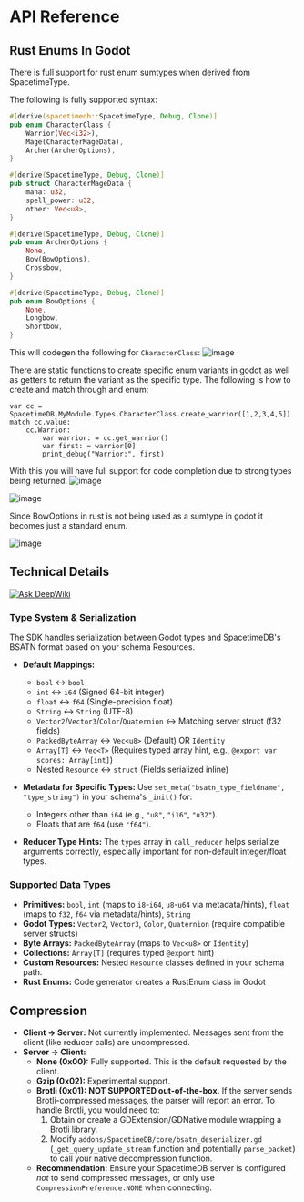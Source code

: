 # API Reference

## Rust Enums In Godot

There is full support for rust enum sumtypes when derived from SpacetimeType.

The following is fully supported syntax:

```rs
#[derive(spacetimedb::SpacetimeType, Debug, Clone)]
pub enum CharacterClass {
    Warrior(Vec<i32>),
    Mage(CharacterMageData),
    Archer(ArcherOptions),
}

#[derive(SpacetimeType, Debug, Clone)]
pub struct CharacterMageData {
    mana: u32,
    spell_power: u32,
    other: Vec<u8>,
}

#[derive(SpacetimeType, Debug, Clone)]
pub enum ArcherOptions {
    None,
    Bow(BowOptions),
    Crossbow,
}

#[derive(SpacetimeType, Debug, Clone)]
pub enum BowOptions {
    None,
    Longbow,
    Shortbow,
}
```

This will codegen the following for `CharacterClass`: ![image](https://github.com/user-attachments/assets/cdd5cddd-8a15-4da2-a0bb-ef0a1e446883)

There are static functions to create specific enum variants in godot as well as getters to return the variant as the specific type. The following is how to create and match through and enum:

```gdscript
var cc = SpacetimeDB.MyModule.Types.CharacterClass.create_warrior([1,2,3,4,5])
match cc.value:
	cc.Warrior:
		var warrior: = cc.get_warrior()
		var first: = warrior[0]
		print_debug("Warrior:", first)
```

With this you will have full support for code completion due to strong types being returned. ![image](https://github.com/user-attachments/assets/ddfeab8b-1423-41b0-84ca-52af19c96015)

![image](https://github.com/user-attachments/assets/3bb7cac8-78d4-40b7-90f8-20e19274d94a)

Since BowOptions in rust is not being used as a sumtype in godot it becomes just a standard enum.

![image](https://github.com/user-attachments/assets/0c4b4c00-c479-47cc-a459-394b917457c1)

## Technical Details

[![Ask DeepWiki](https://deepwiki.com/badge.svg)](https://deepwiki.com/flametime/Godot-SpacetimeDB-SDK)

### Type System & Serialization

The SDK handles serialization between Godot types and SpacetimeDB's BSATN format based on your schema Resources.

-   **Default Mappings:**

    -   `bool` <-> `bool`
    -   `int` <-> `i64` (Signed 64-bit integer)
    -   `float` <-> `f64` (Single-precision float)
    -   `String` <-> `String` (UTF-8)
    -   `Vector2`/`Vector3`/`Color`/`Quaternion` <-> Matching server struct (f32 fields)
    -   `PackedByteArray` <-> `Vec<u8>` (Default) OR `Identity`
    -   `Array[T]` <-> `Vec<T>` (Requires typed array hint, e.g., `@export var scores: Array[int]`)
    -   Nested `Resource` <-> `struct` (Fields serialized inline)

-   **Metadata for Specific Types:** Use `set_meta("bsatn_type_fieldname", "type_string")` in your schema's `_init()` for:

    -   Integers other than `i64` (e.g., `"u8"`, `"i16"`, `"u32"`).
    -   Floats that are `f64` (use `"f64"`).

-   **Reducer Type Hints:** The `types` array in `call_reducer` helps serialize arguments correctly, especially important for non-default integer/float types.

### Supported Data Types

-   **Primitives:** `bool`, `int` (maps to `i8`-`i64`, `u8`-`u64` via metadata/hints), `float` (maps to `f32`, `f64` via metadata/hints), `String`
-   **Godot Types:** `Vector2`, `Vector3`, `Color`, `Quaternion` (require compatible server structs)
-   **Byte Arrays:** `PackedByteArray` (maps to `Vec<u8>` or `Identity`)
-   **Collections:** `Array[T]` (requires typed `@export` hint)
-   **Custom Resources:** Nested `Resource` classes defined in your schema path.
-   **Rust Enums:** Code generator creates a RustEnum class in Godot

## Compression

-   **Client -> Server:** Not currently implemented. Messages sent from the client (like reducer calls) are uncompressed.
-   **Server -> Client:**
    -   **None (0x00):** Fully supported. This is the default requested by the client.
    -   **Gzip (0x02):** Experimental support.
    -   **Brotli (0x01):** **NOT SUPPORTED out-of-the-box.** If the server sends Brotli-compressed messages, the parser will report an error. To handle Brotli, you would need to:
        1.  Obtain or create a GDExtension/GDNative module wrapping a Brotli library.
        2.  Modify `addons/SpacetimeDB/core/bsatn_deserializer.gd` (`_get_query_update_stream` function and potentially `parse_packet`) to call your native decompression function.
    -   **Recommendation:** Ensure your SpacetimeDB server is configured _not_ to send compressed messages, or only use `CompressionPreference.NONE` when connecting.
